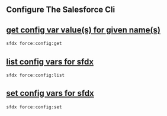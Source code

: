 ## Configure The Salesforce Cli



## [get config var value(s) for given name(s)](./getconfigvarvaluesforgivennames.md)

 ``` sfdx force:config:get ```  

## [list config vars for sfdx](./listconfigvarsforsfdx.md)

 ``` sfdx force:config:list ```  

## [set config vars for sfdx](./setconfigvarsforsfdx.md)

 ``` sfdx force:config:set ```  

